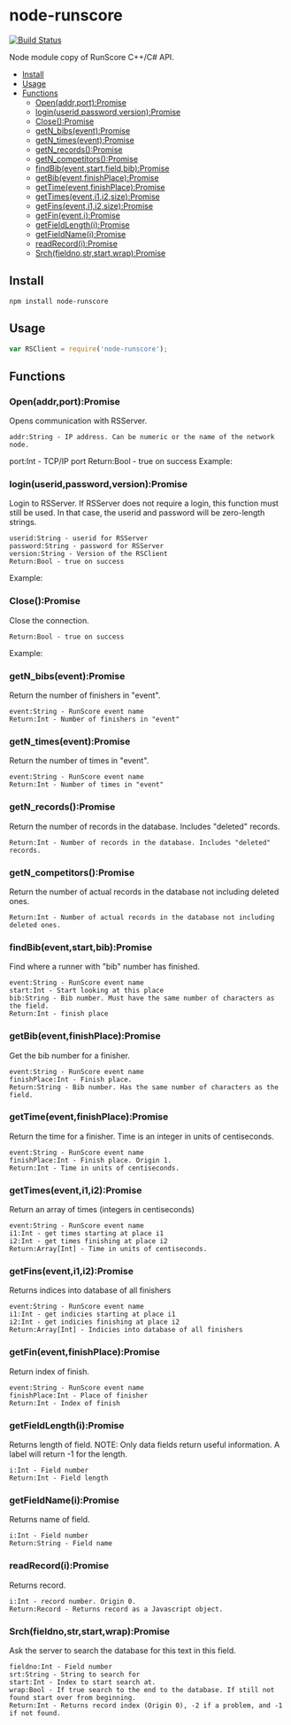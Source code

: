 # node-runscore
[![Build Status](https://travis-ci.org/quinnmcphail/node-runscore.svg?branch=master)](https://travis-ci.org/quinnmcphail/node-runscore)

Node module copy of RunScore C++/C# API.

- [Install](#install)
- [Usage](#usage)
- [Functions](#functions)
  - [Open(addr,port):Promise](#openaddrportpromise)
  - [login(userid,password,version):Promise](#loginuseridpasswordversionpromise)
  - [Close():Promise](#closepromise)
  - [getN_bibs(event):Promise](#getn_bibseventpromise)
  - [getN_times(event):Promise](#getn_timeseventpromise)
  - [getN_records():Promise](#getn_recordspromise)
  - [getN_competitors():Promise](#getn_competitorspromise)
  - [findBib(event,start,field,bib):Promise](#findbibeventstartfieldbibpromise)
  - [getBib(event,finishPlace):Promise](#getbibeventfinishplacepromise)
  - [getTime(event,finishPlace):Promise](#gettimeeventfinishplacepromise)
  - [getTimes(event,i1,i2,size):Promise](#gettimeseventi1i2sizepromise)
  - [getFins(event,i1,i2,size):Promise](#getfinseventi1i2sizepromise)
  - [getFin(event,i):Promise](#getfineventipromise)
  - [getFieldLength(i):Promise](#getfieldlengthipromise)
  - [getFieldName(i):Promise](#getfieldnameipromise)
  - [readRecord(i):Promise](#readrecordipromise)
  - [Srch(fieldno,str,start,wrap):Promise](#srchfieldnostrstartwrappromise)

## Install
	npm install node-runscore
## Usage
```javascript
var RSClient = require('node-runscore');
```
## Functions
### Open(addr,port):Promise
Opens communication with RSServer.

	addr:String - IP address. Can be numeric or the name of the network node.
  port:Int - TCP/IP port
  Return:Bool - true on success
Example:
<!-- ```javascript
var RSClient = require('node-runscore');

RSClient.Open('127.0.0.1',56789).then(function(result){
    if(result){
			console.log('Connected!');
		}
}).catch(function(err){
    console.log(err);
});
``` -->
### login(userid,password,version):Promise
Login to RSServer. If RSServer does not require a login, this function must still be used. In that case, the userid and password will be zero-length strings.

	userid:String - userid for RSServer
	password:String - password for RSServer
	version:String - Version of the RSClient
	Return:Bool - true on success
Example:
<!-- ```javascript
var RSClient = require('node-runscore');

RSClient.login('','','8.2.3.0');.then(function(result){
    console.log(result);
}).catch(function(err){
    console.log(err);
});
``` -->

### Close():Promise
Close the connection.

	Return:Bool - true on success
Example:
<!-- ```javascript
var RSClient = require('node-runscore');

RSClient.Close().then(function(result){
    console.log(result);
}).catch(function(err){
    console.log(err);
});
``` -->

### getN_bibs(event):Promise
Return the number of finishers in "event".

	event:String - RunScore event name
	Return:Int - Number of finishers in "event"
<!-- Example:
```javascript
Coming Soon.
``` -->

### getN_times(event):Promise
Return the number of times in "event".

	event:String - RunScore event name
	Return:Int - Number of times in "event"
<!-- Example:
```javascript
Coming Soon.
``` -->

### getN_records():Promise
Return the number of records in the database. Includes "deleted" records.

	Return:Int - Number of records in the database. Includes "deleted" records.
<!-- Example:
```javascript
Coming Soon.
``` -->

### getN_competitors():Promise
Return the number of actual records in the database not including deleted ones.

	Return:Int - Number of actual records in the database not including deleted ones.
<!-- Example:
```javascript
Coming Soon.
``` -->

### findBib(event,start,bib):Promise
Find where a runner with "bib" number has finished.

	event:String - RunScore event name
	start:Int - Start looking at this place
	bib:String - Bib number. Must have the same number of characters as the field.
	Return:Int - finish place
<!-- Example:
```javascript
Coming Soon.
``` -->

### getBib(event,finishPlace):Promise
Get the bib number for a finisher.

	event:String - RunScore event name
	finishPlace:Int - Finish place.
	Return:String - Bib number. Has the same number of characters as the field.
<!-- Example:
```javascript
Coming Soon.
``` -->

### getTime(event,finishPlace):Promise
Return the time for a finisher. Time is an integer in units of centiseconds.

	event:String - RunScore event name
	finishPlace:Int - Finish place. Origin 1.
	Return:Int - Time in units of centiseconds.
<!-- Example:
```javascript
Coming Soon.
``` -->

### getTimes(event,i1,i2):Promise
Return an array of times (integers in centiseconds)

	event:String - RunScore event name
	i1:Int - get times starting at place i1
	i2:Int - get times finishing at place i2
	Return:Array[Int] - Time in units of centiseconds.
<!-- Example:
```javascript
Coming Soon.
``` -->

### getFins(event,i1,i2):Promise
Returns indices into database of all finishers

	event:String - RunScore event name
	i1:Int - get indicies starting at place i1
	i2:Int - get indicies finishing at place i2
	Return:Array[Int] - Indicies into database of all finishers
<!-- Example:
```javascript
Coming Soon.
``` -->

### getFin(event,finishPlace):Promise
Return index of finish.

	event:String - RunScore event name
	finishPlace:Int - Place of finisher
	Return:Int - Index of finish
<!-- Example:
```javascript
Coming Soon.
``` -->

### getFieldLength(i):Promise
Returns length of field. NOTE: Only data fields return useful information. A label will return -1 for the length.

	i:Int - Field number
	Return:Int - Field length
<!-- Example:
```javascript
Coming Soon.
``` -->

### getFieldName(i):Promise
Returns name of field.

	i:Int - Field number
	Return:String - Field name
<!-- Example:
```javascript
Coming Soon.
``` -->

### readRecord(i):Promise
Returns record.

	i:Int - record number. Origin 0.
	Return:Record - Returns record as a Javascript object.
<!-- Example:
```javascript
Coming Soon.
``` -->

### Srch(fieldno,str,start,wrap):Promise
Ask the server to search the database for this text in this field.

	fieldno:Int - Field number
	srt:String - String to search for
	start:Int - Index to start search at.
	wrap:Bool - If true search to the end to the database. If still not found start over from beginning.
	Return:Int - Returns record index (Origin 0), -2 if a problem, and -1 if not found.
<!-- Example:
```javascript
Coming Soon.
``` -->

